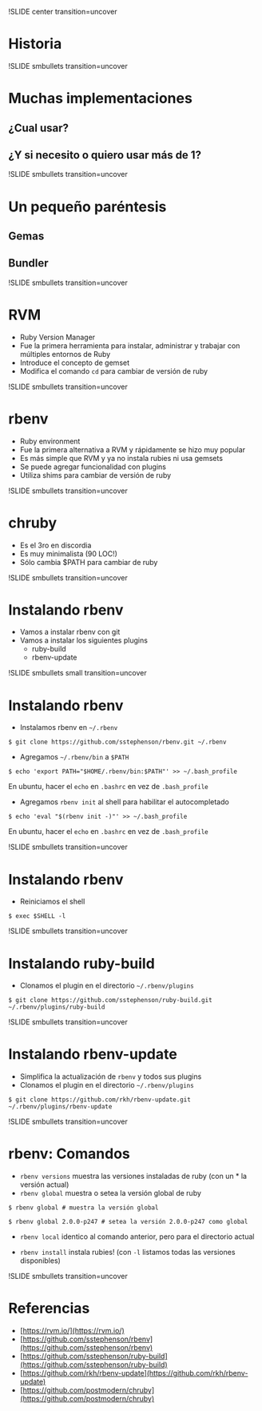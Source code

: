 !SLIDE center transition=uncover
# Historia

!SLIDE smbullets transition=uncover
# Muchas implementaciones

## ¿Cual usar?

## ¿Y si necesito o quiero usar más de 1?

!SLIDE smbullets transition=uncover
# Un pequeño paréntesis

## Gemas
## Bundler

!SLIDE smbullets transition=uncover
# RVM

* Ruby Version Manager
* Fue la primera herramienta para instalar, administrar y trabajar con múltiples entornos de Ruby
* Introduce el concepto de gemset
* Modifica el comando `cd` para cambiar de versión de ruby

!SLIDE smbullets transition=uncover
# rbenv

* Ruby environment
* Fue la primera alternativa a RVM y rápidamente se hizo muy popular
* Es más simple que RVM y ya no instala rubies ni usa gemsets
* Se puede agregar funcionalidad con plugins
* Utiliza shims para cambiar de versión de ruby

!SLIDE smbullets transition=uncover
# chruby

* Es el 3ro en discordia
* Es muy minimalista (90 LOC!)
* Sólo cambia $PATH para cambiar de ruby

!SLIDE smbullets transition=uncover
# Instalando rbenv

* Vamos a instalar rbenv con git
* Vamos a instalar los siguientes plugins
  * ruby-build
  * rbenv-update

!SLIDE smbullets small transition=uncover
# Instalando rbenv

* Instalamos rbenv en `~/.rbenv`

```
$ git clone https://github.com/sstephenson/rbenv.git ~/.rbenv
```

* Agregamos `~/.rbenv/bin` a `$PATH`

```
$ echo 'export PATH="$HOME/.rbenv/bin:$PATH"' >> ~/.bash_profile
```

En ubuntu, hacer el `echo` en `.bashrc` en vez de `.bash_profile`

* Agregamos `rbenv init` al shell para habilitar el autocompletado

```
$ echo 'eval "$(rbenv init -)"' >> ~/.bash_profile
```

En ubuntu, hacer el `echo` en `.bashrc` en vez de `.bash_profile`

!SLIDE smbullets transition=uncover
# Instalando rbenv

* Reiniciamos el shell

```
$ exec $SHELL -l
```

!SLIDE smbullets transition=uncover
# Instalando ruby-build

* Clonamos el plugin en el directorio `~/.rbenv/plugins`

```
$ git clone https://github.com/sstephenson/ruby-build.git ~/.rbenv/plugins/ruby-build
```

!SLIDE smbullets transition=uncover
# Instalando rbenv-update

* Simplifica la actualización de `rbenv` y todos sus plugins
* Clonamos el plugin en el directorio `~/.rbenv/plugins`

```
$ git clone https://github.com/rkh/rbenv-update.git ~/.rbenv/plugins/rbenv-update
```

!SLIDE smbullets transition=uncover
# rbenv: Comandos

* `rbenv versions` muestra las versiones instaladas de ruby (con un * la versión actual)
* `rbenv global` muestra o setea la versión global de ruby

```
$ rbenv global # muestra la versión global
```

```
$ rbenv global 2.0.0-p247 # setea la versión 2.0.0-p247 como global
```

* `rbenv local` identico al comando anterior, pero para el directorio actual

* `rbenv install` instala rubies! (con `-l` listamos todas las versiones disponibles)

!SLIDE smbullets transition=uncover
# Referencias

* [https://rvm.io/](https://rvm.io/)
* [https://github.com/sstephenson/rbenv](https://github.com/sstephenson/rbenv)
* [https://github.com/sstephenson/ruby-build](https://github.com/sstephenson/ruby-build)
* [https://github.com/rkh/rbenv-update](https://github.com/rkh/rbenv-update)
* [https://github.com/postmodern/chruby](https://github.com/postmodern/chruby)
